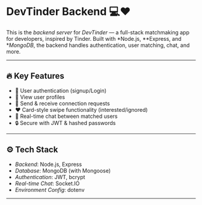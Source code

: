 # DevTinder Backend 💻❤️

This is the *backend server* for *DevTinder* — a full-stack matchmaking app for developers, inspired by Tinder. 
Built with *Node.js, **Express, and **MongoDB*, the backend handles authentication, user matching, chat, and more.

---

## 🔥 Key Features

- 👤 User authentication (signup/Login)
- 📄 View user profiles
- 🔗 Send & receive connection requests
- ❤️ Card-style swipe functionality (interested/ignored)
- 💬 Real-time chat between matched users
- 🔒 Secure with JWT & hashed passwords

---

## ⚙️ Tech Stack

- *Backend*: Node.js, Express
- *Database*: MongoDB (with Mongoose)
- *Authentication*: JWT, bcrypt
- *Real-time Chat*: Socket.IO 
- *Environment Config*: dotenv

---
